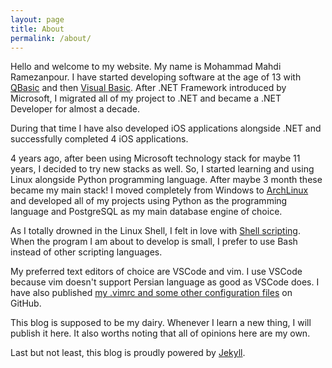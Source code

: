 ```yaml
---
layout: page
title: About
permalink: /about/
---
```


Hello and welcome to my website. My name is Mohammad Mahdi Ramezanpour. I have started developing software at the age of 13 with [QBasic](https://en.wikipedia.org/wiki/QBasic) and then [Visual Basic](https://en.wikipedia.org/wiki/Visual_Basic). After .NET Framework introduced by Microsoft, I migrated all of my project to .NET and became a .NET Developer for almost a decade.

During that time I have also developed iOS applications alongside .NET and successfully completed 4 iOS applications.

4 years ago, after been using Microsoft technology stack for maybe 11 years, I decided to try new stacks as well. So, I started learning and using Linux alongside Python programming language. After maybe 3 month these became my main stack! I moved completely from Windows to [ArchLinux](https://www.archlinux.org/) and developed all of my projects using Python as the programming language and PostgreSQL as my main database engine of choice.

As I totally drowned in the Linux Shell, I felt in love with [Shell scripting](https://en.wikipedia.org/wiki/Shell_script). When the program I am about to develop is small, I prefer to use Bash instead of other scripting languages.

My preferred text editors of choice are VSCode and vim. I use VSCode because vim doesn't support Persian language as good as VSCode does. I have also published [my .vimrc and some other configuration files](https://github.com/ramezanpour/dotfiles) on GitHub.

This blog is supposed to be my dairy. Whenever I learn a new thing, I will publish it here. It also worths noting that all of opinions here are my own.

Last but not least, this blog is proudly powered by [Jekyll](https://jekyllrb.com/).
